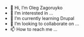 - 👋 Hi, I’m Oleg Zagoruyko
- 👀 I’m interested in ...
- 🌱 I’m currently learning Drupal
- 💞️ I’m looking to collaborate on ...
- 📫 How to reach me ...

<!---
oleglutsk21/oleglutsk21 is a ✨ special ✨ repository because its `README.md` (this file) appears on your GitHub profile.
You can click the Preview link to take a look at your changes.
--->
